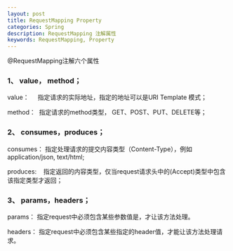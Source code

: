 ```yaml
---
layout: post
title: RequestMapping Property
categories: Spring
description: RequestMapping 注解属性
keywords: RequestMapping, Property
---
```


@RequestMapping注解六个属性

### 1、 value， method；

value：     指定请求的实际地址，指定的地址可以是URI Template 模式；

method：  指定请求的method类型， GET、POST、PUT、DELETE等；

### 2、 consumes，produces；

consumes： 指定处理请求的提交内容类型（Content-Type），例如application/json, text/html;

produces:    指定返回的内容类型，仅当request请求头中的(Accept)类型中包含该指定类型才返回；

### 3、 params，headers；

params： 指定request中必须包含某些参数值是，才让该方法处理。

headers： 指定request中必须包含某些指定的header值，才能让该方法处理请求。